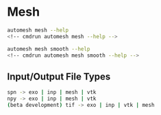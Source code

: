 # Mesh

```sh
automesh mesh --help
<!-- cmdrun automesh mesh --help -->
```

```sh
automesh mesh smooth --help
<!-- cmdrun automesh mesh smooth --help -->
```

## Input/Output File Types

```sh
spn -> exo | inp | mesh | vtk
npy -> exo | inp | mesh | vtk
(beta development) tif -> exo | inp | vtk | mesh
```
